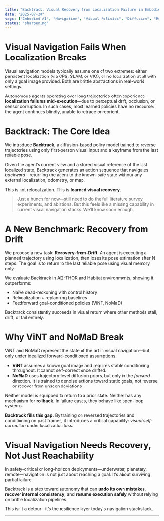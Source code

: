 ```yaml
---
title: "Backtrack: Visual Recovery from Localization Failure in Embodied Navigation"
date: "2025-07-30"
tags: ["Embodied AI", "Navigation", "Visual Policies", "Diffusion", "Robustness"]
status: "sharpening"
---
```


# Visual Navigation Fails When Localization Breaks

Visual navigation models typically assume one of two extremes: either persistent localization (via GPS, SLAM, or VIO), or no localization at all with only a goal image provided. Both are brittle abstractions in real-world settings.

Autonomous agents operating over long trajectories often experience **localization failures mid-execution**—due to perceptual drift, occlusion, or sensor corruption. In such cases, most learned policies have no recourse: the agent continues blindly, unable to retrace or reorient.

# Backtrack: The Core Idea

We introduce **Backtrack**, a diffusion-based policy model trained to reverse trajectories using only first-person visual input and a keyframe from the last reliable pose.

Given the agent’s current view and a stored visual reference of the last localized state, Backtrack generates an action sequence that navigates *backward*—returning the agent to the known-safe state without any external localization, odometry, or map.

This is not relocalization. This is **learned visual recovery**.

> Just a hunch for now—still need to do the full literature survey, experiments, and ablations. But this feels like a missing capability in current visual navigation stacks. We’ll know soon enough.

# A New Benchmark: Recovery from Drift

We propose a new task: **Recovery-from-Drift**. An agent is executing a planned trajectory using localization, then loses its pose estimation after N steps. The goal is to return to the last reliable pose using visual memory only.

We evaluate Backtrack in AI2-THOR and Habitat environments, showing it outperforms:
- Naïve dead-reckoning with control history
- Relocalization + replanning baselines
- Feedforward goal-conditioned policies (ViNT, NoMaD)

Backtrack consistently succeeds in visual return where other methods stall, drift, or fail entirely.

# Why ViNT and NoMaD Break

ViNT and NoMaD represent the state of the art in visual navigation—but only under idealized forward-conditioned assumptions.

- **ViNT** assumes a known goal image and requires stable conditioning throughout. It cannot self-correct once drifted.
- **NoMaD** uses trajectory-level diffusion priors, but only in the *forward* direction. It is trained to denoise actions toward static goals, not reverse or recover from unseen deviations.

Neither model is equipped to return to a prior state. Neither has any mechanism for **rollback**. In failure cases, they behave like open-loop systems.

**Backtrack fills this gap.** By training on reversed trajectories and conditioning on past frames, it introduces a critical capability: *visual self-correction* under localization loss.

# Visual Navigation Needs Recovery, Not Just Reachability

In safety-critical or long-horizon deployments—underwater, planetary, remote—navigation is not just about reaching a goal. It’s about surviving partial failure.

Backtrack is a step toward autonomy that can **undo its own mistakes**, **recover internal consistency**, and **resume execution safely** without relying on brittle localization pipelines.

This isn’t a detour—it’s the resilience layer today's navigation stacks lack.

---
